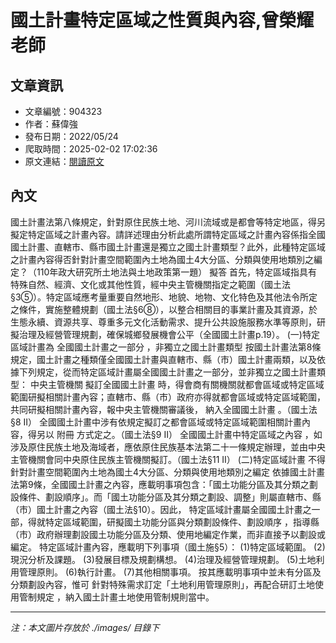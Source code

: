 # 國土計畫特定區域之性質與內容,曾榮耀老師

## 文章資訊
- 文章編號：904323
- 作者：蘇偉強
- 發布日期：2022/05/24
- 爬取時間：2025-02-02 17:02:36
- 原文連結：[閱讀原文](https://real-estate.get.com.tw/Columns/detail.aspx?no=904323)

## 內文
國土計畫法第八條規定，針對原住民族土地、河川流域或是都會等特定地區，得另擬定特定區域之計畫內容。請詳述理由分析此處所謂特定區域之計畫內容係指全國國土計畫、直轄市、縣市國土計畫還是獨立之國土計畫類型？此外，此種特定區域之計畫內容得否針對計畫空間範圍內土地為國土4大分區、分類與使用地類別之編定？（110年政大研究所土地法與土地政策第一題）
擬答
首先，特定區域指具有特殊自然、經濟、文化或其他性質，經中央主管機關指定之範圍（國土法§3⑤）。特定區域應考量重要自然地形、地貌、地物、文化特色及其他法令所定之條件，實施整體規劃（國土法§6⑧），以整合相關目的事業計畫及其資源，於生態永續、資源共享、尊重多元文化活動需求、提升公共設施服務水準等原則，研擬治理及經營管理規劃，確保城鄉發展機會公平（全國國土計畫p.19）。
(一)特定區域計畫為
全國國土計畫之一部分
，非獨立之國土計畫類型
按國土計畫法第8條規定，國土計畫之種類僅全國國土計畫與直轄市、縣（市）國土計畫兩類，以及依據下列規定，從而特定區域計畫屬全國國土計畫之一部分，並非獨立之國土計畫類型：
中央主管機關
擬訂全國國土計畫
時，得會商有關機關就都會區域或特定區域範圍研擬相關計畫內容；直轄市、縣（市）政府亦得就都會區域或特定區域範圍，共同研擬相關計畫內容，報中央主管機關審議後，
納入全國國土計畫
。（國土法§8 II）
全國國土計畫中涉有依規定擬訂之都會區域或特定區域範圍相關計畫內容，得另以
附冊
方式定之。（國土法§9 II）
全國國土計畫中特定區域之內容
，如涉及原住民族土地及海域者，應依原住民族基本法第二十一條規定辦理，並由中央主管機關會同中央原住民族主管機關擬訂。（國土法§11 II）
(二)特定區域計畫
不得
針對計畫空間範圍內土地為國土4大分區、分類與使用地類別之編定
依據國土計畫法第9條，全國國土計畫之內容，應載明事項包含：「國土功能分區及其分類之劃設條件、劃設順序」。而「國土功能分區及其分類之劃設、調整」則屬直轄市、縣（市）國土計畫之內容（國土法§10）。因此，
特定區域計畫屬全國國土計畫之一部，得就特定區域範圍，研擬國土功能分區與分類劃設條件、劃設順序
，指導縣（市）政府辦理劃設國土功能分區及分類、使用地編定作業，而非直接予以劃設或編定。
特定區域計畫內容，應載明下列事項（國土施§5）：
(1)特定區域範圍。
(2)現況分析及課題。
(3)發展目標及規劃構想。
(4)治理及經營管理規劃。
(5)土地利用管理原則。
(6)執行計畫。
(7)其他相關事項。
按其應載明事項中並未有分區及分類劃設內容，惟可
針對特殊需求訂定「土地利用管理原則」，再配合研訂土地使用管制規定
，納入國土計畫土地使用管制規則當中。

---
*注：本文圖片存放於 ./images/ 目錄下*
